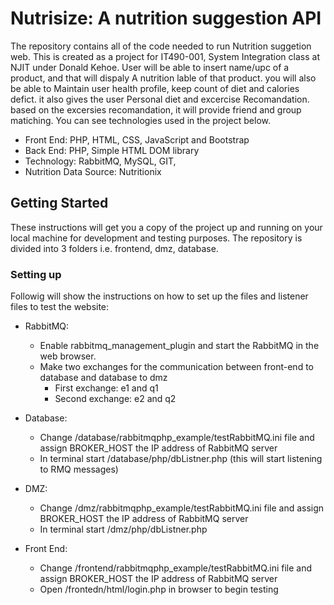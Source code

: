 # Nutrisize: A nutrition suggestion API #

The repository contains all of the code needed to run Nutrition suggetion web. This is created as a project for IT490-001, System Integration class at NJIT under Donald Kehoe. User will be able to insert name/upc of a product, and that will dispaly A nutrition lable of that product. you will also be able to Maintain user health profile, keep count of diet and calories defict. it also gives the user Personal diet and excercise Recomandation. based on the excersies recomandation, it will provide friend and group matiching. You can see technologies used in the project below.
 
 
  * Front End:              PHP, HTML, CSS, JavaScript and Bootstrap
  * Back End:               PHP, Simple HTML DOM library
  * Technology:             RabbitMQ, MySQL, GIT,
  * Nutrition Data Source:  Nutritionix
 
 ## Getting Started ##
 
These instructions will get you a copy of the project up and running on your local machine for development and testing purposes. The repository is divided into 3 folders i.e. frontend, dmz, database. 
  
### Setting up ###

Followig will show the instructions on how to set up the files and listener files to test the website:

 * RabbitMQ:
   * Enable rabbitmq_management_plugin and start the RabbitMQ in the web browser.
   * Make two exchanges for the communication between front-end to database and database to dmz
     * First exchange: e1 and q1
     * Second exchange: e2 and q2
 
 * Database:
   * Change /database/rabbitmqphp_example/testRabbitMQ.ini file and assign BROKER_HOST the IP address of RabbitMQ server
   * In terminal start /database/php/dbListner.php (this will start listening to RMQ messages)
   
 * DMZ:
   * Change /dmz/rabbitmqphp_example/testRabbitMQ.ini file and assign BROKER_HOST the IP address of RabbitMQ server
   * In terminal start /dmz/php/dbListner.php 
   
 * Front End:
   * Change /frontend/rabbitmqphp_example/testRabbitMQ.ini file and assign BROKER_HOST the IP address of RabbitMQ server
   * Open /frontedn/html/login.php in browser to begin testing
   
   
